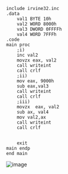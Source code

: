 ```
include irvine32.inc
.data
	val1 BYTE 10h
	val2 WORD 8000h
	val3 DWORD 0FFFFh
	val4 WORD 7FFFh
.code
main proc
	;i)
	inc val2
	movzx eax, val2
	call writeint
	call crlf
	;ii)
	mov eax, 9000h
	sub eax,val3
	call writeint
	call crlf
	;iii)
	movzx  eax, val2 
	sub ax, val4
	mov val2,ax
	call writeint
	call crlf

	
	exit
main endp
end main 
```
![image](https://github.com/user-attachments/assets/7e9a65ed-b82e-440e-967b-abe8cee595d0)
